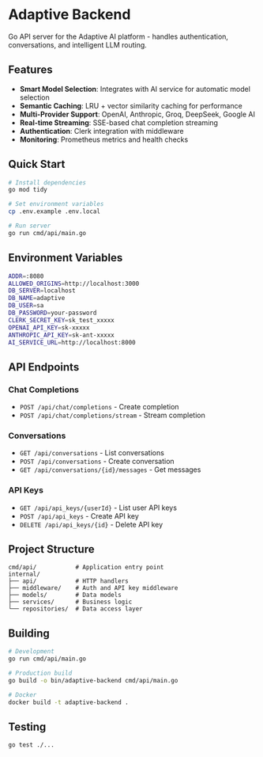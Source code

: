 # Adaptive Backend

Go API server for the Adaptive AI platform - handles authentication, conversations, and intelligent LLM routing.

## Features

- **Smart Model Selection**: Integrates with AI service for automatic model selection
- **Semantic Caching**: LRU + vector similarity caching for performance
- **Multi-Provider Support**: OpenAI, Anthropic, Groq, DeepSeek, Google AI
- **Real-time Streaming**: SSE-based chat completion streaming
- **Authentication**: Clerk integration with middleware
- **Monitoring**: Prometheus metrics and health checks

## Quick Start

```bash
# Install dependencies
go mod tidy

# Set environment variables
cp .env.example .env.local

# Run server
go run cmd/api/main.go
```

## Environment Variables

```bash
ADDR=:8080
ALLOWED_ORIGINS=http://localhost:3000
DB_SERVER=localhost
DB_NAME=adaptive
DB_USER=sa
DB_PASSWORD=your-password
CLERK_SECRET_KEY=sk_test_xxxxx
OPENAI_API_KEY=sk-xxxxx
ANTHROPIC_API_KEY=sk-ant-xxxxx
AI_SERVICE_URL=http://localhost:8000
```

## API Endpoints

### Chat Completions
- `POST /api/chat/completions` - Create completion
- `POST /api/chat/completions/stream` - Stream completion

### Conversations
- `GET /api/conversations` - List conversations
- `POST /api/conversations` - Create conversation
- `GET /api/conversations/{id}/messages` - Get messages

### API Keys
- `GET /api/api_keys/{userId}` - List user API keys
- `POST /api/api_keys` - Create API key
- `DELETE /api/api_keys/{id}` - Delete API key

## Project Structure

```
cmd/api/           # Application entry point
internal/
├── api/           # HTTP handlers
├── middleware/    # Auth and API key middleware
├── models/        # Data models
├── services/      # Business logic
└── repositories/  # Data access layer
```

## Building

```bash
# Development
go run cmd/api/main.go

# Production build
go build -o bin/adaptive-backend cmd/api/main.go

# Docker
docker build -t adaptive-backend .
```

## Testing

```bash
go test ./...
```